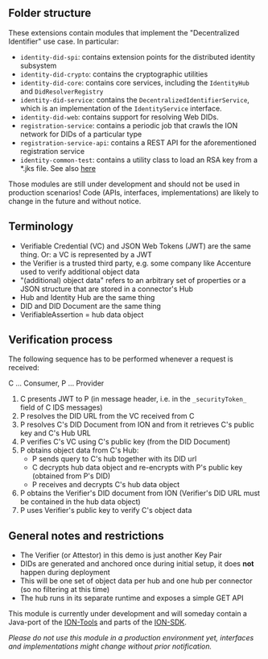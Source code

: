 ## Folder structure

These extensions contain modules that implement the "Decentralized Identifier" use case. In particular:

- `identity-did-spi`: contains extension points for the distributed identity subsystem
- `identity-did-crypto`: contains the cryptographic utilities
- `identity-did-core`: contains core services, including the `IdentityHub` and `DidResolverRegistry`
- `identity-did-service`: contains the `DecentralizedIdentifierService`, which is an implementation of the `IdentityService`
  interface.
- `identity-did-web`: contains support for resolving Web DIDs. 
- `registration-service`: contains a periodic job that crawls the ION network for DIDs of a particular type
- `registration-service-api`: contains a REST API for the aforementioned registration service
- `identity-common-test`: contains a utility class to load an RSA key from a *.jks file. See
  also [here](identity-common-test/src/testFixtures/resources/readme-keystore.txt)

Those modules are still under development and should not be used in production scenarios! Code (APIs, interfaces,
implementations) are likely to change in the future and without notice.

## Terminology

- Verifiable Credential (VC) and JSON Web Tokens (JWT) are the same thing. Or: a VC is represented by a JWT
- the Verifier is a trusted third party, e.g. some company like Accenture used to verify additional object data
- "(additional) object data" refers to an arbitrary set of properties or a JSON structure that are stored in a
  connector's Hub
- Hub and Identity Hub are the same thing
- DID and DID Document are the same thing
- VerifiableAssertion = hub data object

## Verification process

The following sequence has to be performed whenever a request is received:

C ... Consumer, P ... Provider

1. C presents JWT to P (in message header, i.e. in the `_securityToken_` field of C IDS messages)
1. P resolves the DID URL from the VC received from C
1. P resolves C's DID Document from ION and from it retrieves C's public key and C's Hub URL
1. P verifies C's VC using C's public key (from the DID Document)
1. P obtains object data from C's Hub:
    - P sends query to C's hub together with its DID url
    - C decrypts hub data object and re-encrypts with P's public key (obtained from P's DID)
    - P receives and decrypts C's hub data object
1. P obtains the Verifier's DID document from ION (Verifier's DID URL must be contained in the hub data object)
1. P uses Verifier's public key to verify C's object data

## General notes and restrictions

- The Verifier (or Attestor) in this demo is just another Key Pair
- DIDs are generated and anchored once during initial setup, it does **not** happen during deployment
- This will be one set of object data per hub and one hub per connector (so no filtering at this time)
- The hub runs in its separate runtime and exposes a simple GET API

This module is currently under development and will someday contain a Java-port of
the [ION-Tools](https://github.com/decentralized-identity/ion-tools) and parts of
the [ION-SDK](https://github.com/decentralized-identity/ion-sdk).

_Please do not use this module in a production environment yet, interfaces and implementations might change without
prior notification._
